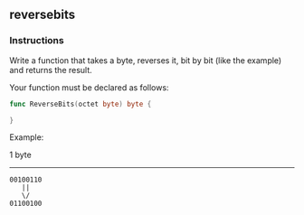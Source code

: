 ## reversebits

### Instructions

Write a function that takes a byte, reverses it, bit by bit (like the
example) and returns the result.

Your function must be declared as follows:

```go
func ReverseBits(octet byte) byte {

}
```

Example:

1 byte

---

```
00100110
   ||
   \/
01100100
```

